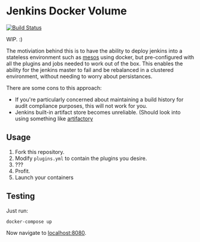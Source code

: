 Jenkins Docker Volume
=====================

[![Build Status](https://travis-ci.org/pitchplay/jenkins-docker-volume.svg)](https://travis-ci.org/pitchplay/jenkins-docker-volume)

WIP. :)

The motiviation behind this is to have the ability to deploy jenkins into a
stateless environment such as [mesos](https://mesos.apache.org/) using docker,
but pre-configured with all the plugins and jobs needed to work out of the box.
This enables the ability for the jenkins master to fail and be rebalanced in a
clustered environment, without needing to worry about persistances.

There are some cons to this approach:

  * If you're particularly concerned about maintaining a build history
  for audit compliance purposes, this will not work for you.
  * Jenkins built-in artifact store becomes unreliable. (Should look into 
  using something like [artifactory](http://www.jfrog.com/open-source/#os-arti)

Usage
-----

1. Fork this repository.
2. Modify `plugins.yml` to contain the plugins you desire.
3. ???
4. Profit.
5. Launch your containers

Testing
-------

Just run:

    docker-compose up

Now navigate to [localhost:8080](http://localhost:8080).
